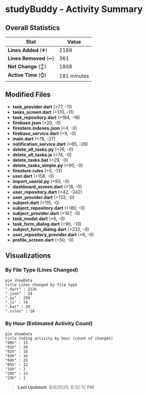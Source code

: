 # studyBuddy - Activity Summary 

## Overall Statistics

| Stat                   | Value                                                             |
| ---------------------- | ----------------------------------------------------------------- |
| **Lines Added** (➕)   | 2169                                          |
| **Lines Removed** (➖) | 361                                        |
| **Net Change** (↕)    | 1808                |
| **Active Time** (⌚)   | 181 minutes |


## Modified Files
- **task_provider.dart** (+77, -11)
- **tasks_screen.dart** (+170, -11)
- **task_repository.dart** (+184, -18)
- **firebase.json** (+20, -0)
- **firestore.indexes.json** (+4, -0)
- **firebase_service.dart** (+9, -0)
- **main.dart** (+78, -27)
- **notification_service.dart** (+65, -26)
- **delete_all_tasks.py** (+76, -0)
- **delete_all_tasks.js** (+74, -0)
- **delete_tasks.bat** (+29, -0)
- **delete_tasks_simple.py** (+90, -0)
- **firestore.rules** (+5, -13)
- **user.dart** (+158, -0)
- **import_userid.py** (+93, -0)
- **dashboard_screen.dart** (+16, -0)
- **user_repository.dart** (+42, -242)
- **user_provider.dart** (+133, -0)
- **subject.dart** (+115, -0)
- **subject_repository.dart** (+180, -0)
- **subject_provider.dart** (+167, -0)
- **task_model.dart** (+6, -0)
- **task_form_dialog.dart** (+90, -13)
- **subject_form_dialog.dart** (+232, -0)
- **user_repository_provider.dart** (+6, -0)
- **profile_screen.dart** (+50, -0)

## Visualizations

### By File Type (Lines Changed)

```mermaid
pie showData
title Lines changed by file type
".dart" : 2126
".json" : 24
".py" : 259
".js" : 74
".bat" : 29
".rules" : 18
```

### By Hour (Estimated Activity Count)

```mermaid
pie showData
title Coding activity by hour (count of changes)
"00h" : 15
"01h" : 20
"02h" : 18
"03h" : 16
"04h" : 25
"05h" : 12
"16h" : 2
"20h" : 13
"23h" : 1
```


> **Last Updated:** 8/4/2025, 8:32:12 PM